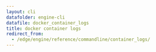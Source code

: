 ```yaml
---
layout: cli
datafolder: engine-cli
datafile: docker_container_logs
title: docker container logs
redirect_from:
  - /edge/engine/reference/commandline/container_logs/
---
```

<!--
This page is automatically generated from Docker's source code. If you want to
suggest a change to the text that appears here, open a ticket or pull request
in the source repository on GitHub:

https://github.com/docker/cli
-->

